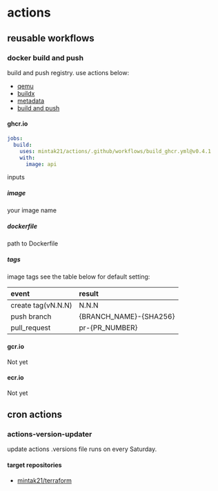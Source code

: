 # actions

## reusable workflows

### docker build and push

build and push registry.
use actions below:

- [qemu](https://github.com/docker/setup-qemu-action)
- [buildx](https://github.com/docker/setup-buildx-action)
- [metadata](https://github.com/docker/metadata-action)
- [build and push](https://github.com/docker/build-push-action)

#### ghcr.io

```yml
jobs:
  build:
    uses: mintak21/actions/.github/workflows/build_ghcr.yml@v0.4.1
    with:
      image: api
```

inputs

##### image

your image name

##### dockerfile

path to Dockerfile

##### tags

image tags
see the table below for default setting:

|event|result|
|:----|:----|
|create tag(vN.N.N)|N.N.N|
|push branch|{BRANCH_NAME}-{SHA256}|
|pull_request|pr-{PR_NUMBER}|

#### gcr.io

Not yet

#### ecr.io

Not yet

## cron actions

### actions-version-updater

update actions .versions file
runs on every Saturday.

#### target repositories

- [mintak21/terraform](https://github.com/mintak21/terraform)
